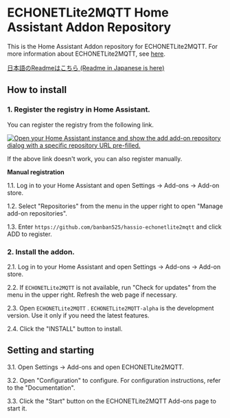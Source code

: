 ECHONETLite2MQTT Home Assistant Addon Repository
====================================================

This is the Home Assistant Addon repository for ECHONETLite2MQTT.
For more information about ECHONETLite2MQTT, see [here](https://github.com/banban525/echonetlite2mqtt).

[日本語のReadmeはこちら (Readme in Japanese is here)](README.ja.md)

## How to install

### 1. Register the registry in Home Assistant.

You can register the registry from the following link.

   [![Open your Home Assistant instance and show the add add-on repository dialog with a specific repository URL pre-filled.](https://my.home-assistant.io/badges/supervisor_add_addon_repository.svg)](https://my.home-assistant.io/redirect/supervisor_add_addon_repository/?repository_url=https%3A%2F%2Fgithub.com%2Fzigbee2mqtt%2Fhassio-zigbee2mqtt)


If the above link doesn't work, you can also register manually.

__Manual registration__

1.1. Log in to your Home Assistant and open Settings → Add-ons → Add-on store.

1.2. Select "Repositories" from the menu in the upper right to open "Manage add-on repositories".

1.3. Enter `https://github.com/banban525/hassio-echonetlite2mqtt` and click ADD to register.

### 2. Install the addon.

2.1. Log in to your Home Assistant and open Settings → Add-ons → Add-on store.

2.2. If `ECHONETLite2MQTT` is not available, run "Check for updates" from the menu in the upper right. Refresh the web page if necessary.

2.3. Open `ECHONETLite2MQTT` . `ECHONETLite2MQTT-alpha` is the development version. Use it only if you need the latest features.

2.4. Click the "INSTALL" button to install.

## Setting and starting

3.1. Open Settings → Add-ons and open ECHONETLite2MQTT.

3.2. Open "Configuration" to configure. For configuration instructions, refer to the "Documentation".

3.3. Click the "Start" button on the ECHONETLite2MQTT Add-ons page to start it.

